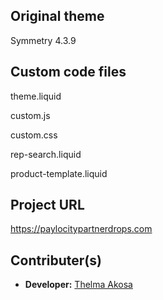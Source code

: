 ## Original theme
Symmetry 4.3.9

## Custom code files 

theme.liquid

custom.js

custom.css

rep-search.liquid

product-template.liquid

## Project URL
https://paylocitypartnerdrops.com

## Contributer(s)
- **Developer:** [Thelma Akosa](mailto:thelmaakosa107@gmail.com)



